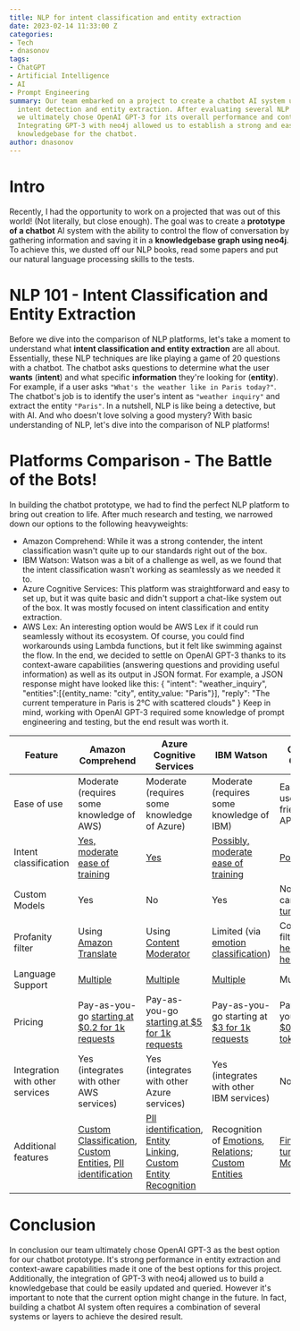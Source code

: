 ```yaml
---
title: NLP for intent classification and entity extraction
date: 2023-02-14 11:33:00 Z
categories:
- Tech
- dnasonov
tags:
- ChatGPT
- Artificial Intelligence
- AI
- Prompt Engineering
summary: Our team embarked on a project to create a chatbot AI system using NLP for
  intent detection and entity extraction. After evaluating several NLP platforms,
  we ultimately chose OpenAI GPT-3 for its overall performance and context-aware capabilities.
  Integrating GPT-3 with neo4j allowed us to establish a strong and easily updatable
  knowledgebase for the chatbot.
author: dnasonov
---
```


# Intro
Recently, I had the opportunity to work on a projected that was out of this world! (Not literally, but close enough). The goal was to create a **prototype of a chatbot** AI system with the ability to control the flow of conversation by gathering information and saving it in a **knowledgebase graph using neo4j**.  
To achieve this, we dusted off our NLP books, read some papers and put our natural language processing skills to the tests.
# NLP 101 - Intent Classification and Entity Extraction
Before we dive into the comparison of NLP platforms, let's take a moment to understand what **intent classification and entity extraction** are all about. Essentially, these NLP techniques are like playing a game of 20 questions with a chatbot. The chatbot asks questions to determine what the user **wants** (**intent**) and what specific **information** they're looking for (**entity**).
For example, if a user asks `"What's the weather like in Paris today?"`. The chatbot's job is to identify the user's intent as `"weather inquiry"` and extract the entity `"Paris"`.
In a nutshell, NLP is like being a detective, but with AI. And who doesn't love solving a good mystery? With basic understanding of NLP, let's dive into the comparison of NLP platforms!
# Platforms Comparison - The Battle of the Bots!
In building the chatbot prototype, we had to find the perfect NLP platform to bring out creation to life. After much research and testing, we narrowed down our options to the following heavyweights:

 - Amazon Comprehend: While it was a strong contender, the intent classification wasn't quite up to our standards right out of the box.
 - IBM Watson: Watson was a bit of a challenge as well, as we found that the intent classification wasn't working as seamlessly as we needed it to.
 - Azure Cognitive Services: This platform was straightforward and easy to set up, but it was quite basic and didn't support a chat-like system out of the box. It was mostly focused on intent classification and entity extraction.
 - AWS Lex: An interesting option would be AWS Lex if it could run seamlessly without its ecosystem. Of course, you could find workarounds using Lambda functions, but it felt like swimming against the flow.
 In the end, we decided to settle on OpenAI GPT-3 thanks to its context-aware capabilities (answering questions and providing useful information) as well as its output in JSON format.
 For example, a JSON response might have looked like this:
    {
      "intent": "weather_inquiry",
      "entities":[{entity_name: "city", entity_value: "Paris"}],
      "reply": "The current temperature in Paris is 2°C with scattered clouds"
    }
Keep in mind, working with OpenAI GPT-3 required some knowledge of prompt engineering and testing, but the end result was worth it.

| Feature | Amazon Comprehend | Azure Cognitive Services | IBM Watson | OpenAI GPT-3 | AWS Lex |
|---------|-------------------|--------------------------|------------|--------------|-------|
| Ease of use | Moderate (requires some knowledge of AWS) | Moderate (requires some knowledge of Azure) | Moderate (requires some knowledge of IBM) | Easy (very user-friendly API) | Difficult, (requires knowledge of AWS)
| Intent classification | [Yes, moderate ease of training](https://docs.aws.amazon.com/comprehend/latest/dg/how-document-classification.html) | [Yes](https://learn.microsoft.com/en-us/azure/cognitive-services/language-service/conversational-language-understanding/quickstart?pivots=language-studio#train-your-model) | [Possibly, moderate ease of training](https://cloud.ibm.com/docs/natural-language-understanding?topic=natural-language-understanding-classifications) | [Possible](https://www.pragnakalp.com/intent-classification-paraphrasing-examples-using-gpt-3/) | [Yes](https://docs.aws.amazon.com/lexv2/latest/dg/build-intents.html) |
| Custom Models | Yes | No | Yes | No, but can be [fine tuned](https://beta.openai.com/docs/guides/fine-tuning) | Yes |
| Profanity filter | Using [Amazon Translate](https://docs.aws.amazon.com/translate/latest/dg/customizing-translations-profanity.html)| Using [Content Moderator](https://azure.microsoft.com/en-gb/products/cognitive-services/content-moderator/)| Limited (via [emotion classification](https://www.ibm.com/demos/live/natural-language-understanding/self-service/home))| Content filter, see [here](https://beta.openai.com/docs/api-reference/moderations/create) or [here](https://beta.openai.com/docs/models/content-filter)| Using [Amazon Translate](https://docs.aws.amazon.com/translate/latest/dg/customizing-translations-profanity.html)|
| Language Support | [Multiple](https://docs.aws.amazon.com/comprehend/latest/dg/supported-languages.html) | [Multiple](https://learn.microsoft.com/en-us/azure/cognitive-services/language-service/conversational-language-understanding/language-support) | [Multiple](https://cloud.ibm.com/docs/natural-language-understanding?topic=natural-language-understanding-language-support) | Multiple | [Multiple](https://docs.aws.amazon.com/lexv2/latest/dg/how-languages.html) |
| Pricing | Pay-as-you-go [starting at $0.2 for 1k requests](https://aws.amazon.com/comprehend/pricing/) | Pay-as-you-go [starting at $5 for 1k requests](https://azure.microsoft.com/en-us/pricing/details/cognitive-services/language-service/) | Pay-as-you-go starting at [$3 for 1k requests](https://www.ibm.com/uk-en/cloud/watson-natural-language-understanding/pricing#:~:text=Tier%201:%20USD%200.003/%20NLU,item%20for%20next%205,000,001+%20items) | Pay-as-you-go [at $0.02 / 1k tokens](https://openai.com/api/pricing/) | Pay-as-you-go [starting at $0.75 for 1k requests](https://aws.amazon.com/lex/pricing/)|
| Integration with other services | Yes (integrates with other AWS services) | Yes (integrates with other Azure services) | Yes (integrates with other IBM services) | No | Yes (integrates with other AWS services) |
Additional features| [Custom Classification](https://docs.aws.amazon.com/comprehend/latest/dg/how-document-classification.html), [Custom Entities](https://docs.aws.amazon.com/comprehend/latest/dg/custom-entity-recognition.html), [PII identification](https://aws.amazon.com/comprehend/features/?refid=a7f57dee-fc58-4084-9037-cb552d58a5d5#PII_Identification_and_Redaction) | [PII identification](https://learn.microsoft.com/en-us/azure/cognitive-services/language-service/personally-identifiable-information/overview), [Entity Linking](https://learn.microsoft.com/en-us/azure/cognitive-services/language-service/entity-linking/overview), [Custom Entity Recognition](https://learn.microsoft.com/en-us/azure/cognitive-services/language-service/conversational-language-understanding/quickstart?pivots=rest-api)| Recognition of [Emotions](https://cloud.ibm.com/apidocs/natural-language-understanding#emotion), [Relations](https://cloud.ibm.com/apidocs/natural-language-understanding#relations); [Custom Entities](https://cloud.ibm.com/docs/natural-language-understanding?topic=natural-language-understanding-entities-and-relations) | [Fine tuning](https://beta.openai.com/docs/guides/fine-tuning), [Moderation](https://beta.openai.com/docs/guides/moderation/overview) | [Multi turn dialog](https://aws.amazon.com/lex/features/), [Intent and slot lifecycle management](https://aws.amazon.com/lex/features/) |

  

# Conclusion
In conclusion our team ultimately chose OpenAI GPT-3 as the best option for our chatbot prototype. It's strong performance in entity extraction and context-aware capabilities made it one of the best options for this project. Additionally, the integration of GPT-3 with neo4j allowed  us to build a knowledgebase that could be easily updated and queried. 
However it's important  to note that the current option might change in the future. In fact, building a chatbot AI system often requires a combination of several systems or layers to achieve the desired result.